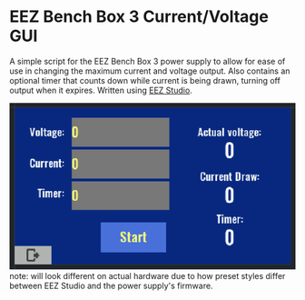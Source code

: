 # EEZ Bench Box 3 Current/Voltage GUI
A simple script for the EEZ Bench Box 3 power supply to allow for ease of use in changing the maximum current and voltage output. Also contains an optional timer that counts down while current is being drawn, turning off output when it expires. Written using [EEZ Studio](https://github.com/eez-open/studio).

![preview](preview.png)
note: will look different on actual hardware due to how preset styles differ between EEZ Studio and the power supply's firmware.